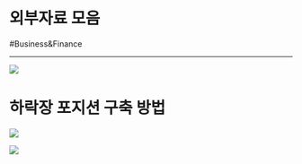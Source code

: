 # 외부자료 모음

#Business&Finance

---



![](/BearImages/6F451665-8733-48AA-9118-6972B7935E6D-604-000001CA68E9D551_0C1AAAD8-915E-459B-859D-6A5750D56C2B.png)





# 하락장 포지션 구축 방법



![](/BearImages/C1EC07DC-9148-4610-AB32-49062C9618E2-604-000001CDEF680C4D_Screen_Shot_2022-06-26_at_18.41.26.png)

![](/BearImages/15D70C7B-E6F2-4053-8E89-F18CF3FA73E9-604-000001CDEF68D771_Screen_Shot_2022-06-26_at_18.42.59.png)